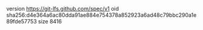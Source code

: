 version https://git-lfs.github.com/spec/v1
oid sha256:d4e364a6ac80dda91ae884e754378a852923a6ad48c79bbc290a1e89fde57753
size 8416

